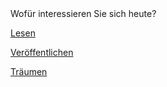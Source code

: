 <link rel="stylesheet" href="/Buchstadt-Leipzig/css/style.css">
<style>
.bgimg {
  background-image: url("https://upload.wikimedia.org/wikipedia/commons/1/1d/Leipzig_1804_Der_Markt_aus_der_Petersstrasse.jpg");
}
</style>

<div class="bgimg" style="background-position: right 0px top -100px;">
  <div class="question">
  <span class="border">Wofür interessieren Sie sich heute?</span>
  </div>
  <div class="choices">
  <p><a href="w1.html" class="button border">Lesen</a></p>
  <p><a href="w2.html" class="button border">Veröffentlichen</a></p>
  <p><a href="w3.html" class="button border">Träumen</a></p>
  </div>
</div>
